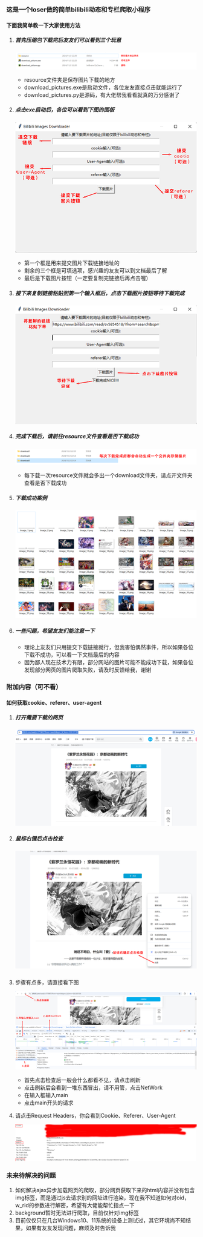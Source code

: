 ### 这是一个loser做的简单bilibili动态和专栏爬取小程序

#### 下面我简单教一下大家使用方法

1. ##### 首先压缩包下载完后友友们可以看到三个玩意

   ![文件介绍](README_Images/7.png)

   + resource文件夹是保存图片下载的地方
   + download_pictures.exe是启动文件，各位友友直接点击就能运行了
   + download_pictures.py是源码，有大佬帮我看看就真的万分感谢了

   

2. ##### 点击exe启动后，各位可以看到下图的面板

   ![面板介绍](README_Images/1.png)

   + 第一个框是用来提交图片下载链接地址的
   + 剩余的三个框是可填选项，感兴趣的友友可以到文档最后了解
   + 最后是下载图片按钮（一定要复制完链接后再点击喔）



3. ##### 接下来复制链接粘贴到第一个输入框后，点击下载图片按钮等待下载完成

   ![演示图片](README_Images/2.png)



4. ##### 完成下载后，请前往resource文件查看是否下载成功

   ![](README_Images/5.png)

   + 每下载一次resource文件就会多出一个download文件夹，请点开文件夹查看是否下载成功



5. ##### 下载成功案例

   ![](README_Images/6.png)



6. ##### 一些问题，希望友友们能注意一下

   + 理论上友友们只用提交下载链接就行，但我害怕偶然事件，所以如果各位下载不成功，可以看一下文档最后的内容
   + 因为鄙人现在技术力有限，部分网站的图片可能不能成功下载，如果各位发现部分网页的图片爬取失败，请及时反馈给我，谢谢





### 附加内容（可不看）

#### 如何获取cookie、referer、user-agent

1. ##### 打开需要下载的网页

   ![](README_Images/10.png)

   

2. ##### 鼠标右键后点击检查

   ##### ![](README_Images/11.png)



3. 步骤有点多，请直接看下图	

   ![](README_Images/12.png)

   + 首先点击检查后一般会什么都看不见，请点击刷新
   + 点击刷新后会看到一堆东西冒出，请不用管，点击NetWork
   + 在输入框输入main
   + 点击main开头的请求



4. 请点击Request Headers，你会看到Cookie、Referer、User-Agent

   ![](README_Images/13.png)







### 未来待解决的问题

1. 如何解决ajax异步加载网页的爬取，部分网页获取下来的html内容并没有包含img标签，而是通过js去请求别的网址进行渲染，现在我不知道如何对oid，w_rid的参数进行解密，希望有大佬能帮忙指点一下
2. background暂时无法进行爬取，目前仅针对img标签
3. 目前仅仅只在几台Windows10、11系统的设备上测试过，其它环境尚不知结果，如果有友友发现问题，麻烦及时告诉我

